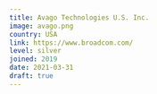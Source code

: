 ```yaml
---
title: Avago Technologies U.S. Inc.
image: avago.png
country: USA
link: https://www.broadcom.com/
level: silver
joined: 2019
date: 2021-03-31
draft: true
---
```

